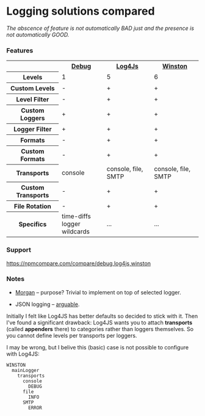 # Logging solutions compared

*The abscence of feature is not automatically BAD just and the presence is not automatically GOOD.*

### Features

<table>
  <tr>
    <th></th>
    <th><a href="https://github.com/visionmedia/debug">Debug<a/></th>
    <th><a href="https://github.com/nomiddlename/log4js-node">Log4Js</a></th>
    <th><a href="https://github.com/winstonjs/winston">Winston</a></th>
  </tr>
  <tr>
    <th>Levels</th>
    <td>1</td>
    <td>5</td>
    <td>6</td>
  </tr>
  <tr>
    <th>Custom Levels</th>
    <td>-</td>
    <td>+</td>
    <td>+</td>
  </tr>
  <tr>
    <th>Level Filter</th>
    <td>-</td>
    <td>+</td>
    <td>+</td>
  </tr>
  <tr>
    <th>Custom Loggers</th>
    <td>+</td>
    <td>+</td>
    <td>+</td>
  </tr>
  <tr>
    <th>Logger Filter</th>
    <td>+</td>
    <td>+</td>
    <td>+</td>
  </tr>
  <tr>
    <th>Formats</th>
    <td>-</td>
    <td>+</td>
    <td>+</td>
  </tr>
  <tr>
    <th>Custom Formats</th>
    <td>-</td>
    <td>+</td>
    <td>+</td>
  </tr>
  <tr>
    <th>Transports</th> 
    <td>console</td>
    <td>console, file, SMTP</td>
    <td>console, file, SMTP</td>
  </tr>
  <tr>
    <th>Custom Transports</th> 
    <td>-</td>
    <td>+</td>
    <td>+</td>
  </tr>
  <tr>
    <th>File Rotation</th> 
    <td>-</td>
    <td>+</td>
    <td>+</td>
  </tr>
  <tr>
    <th>Specifics</th> 
    <td>time-diffs<br/>logger wildcards</td>
    <td>...</td>
    <td>...</td>    
  </tr>
</table>

### Support

https://npmcompare.com/compare/debug,log4js,winston

### Notes

* [Morgan](https://github.com/expressjs/morgan) – purpose? Trivial to implement on top of selected logger.

* JSON logging – [arguable](https://news.ycombinator.com/item?id=3896833). 

Initially I felt like Log4JS has better defaults so decided to stick with it.
Then I've found a significant drawback: Log4JS wants you to attach **transports** (called **appenders** there) to categories
rather than loggers themselves. So you cannot define levels per transports per loggers.

I may be wrong, but I belive this (basic) case is not possible to configure with Log4JS:

```
WINSTON
  mainLogger
    transports
      console
        DEBUG
      file  
        INFO
      SMTP
        ERROR
```      
      
